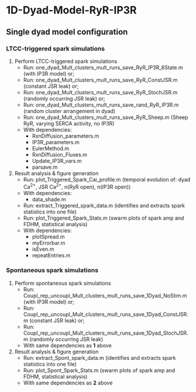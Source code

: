 # 1D-Dyad-Model-RyR-IP3R
## Single dyad model configuration
### LTCC-triggered spark simulations
1. Perform LTCC-triggered spark simulations
    * Run: one_dyad_Mult_clusters_mult_runs_save_RyR_IP3R_6State.m (with IP3R model) or;
    * Run: one_dyad_Mult_clusters_mult_runs_save_RyR_ConstJSR.m (constant JSR leak) or;
    * Run: one_dyad_Mult_clusters_mult_runs_save_RyR_StochJSR.m (randomly occurring JSR leak) or;
    * Run: one_dyad_Mult_clusters_mult_runs_save_rand_RyR_IP3R.m (random cluster arrangement in dyad)
    * Run: one_dyad_Mult_clusters_mult_runs_save_RyR_Sheep.m (Sheep RyR, varying SERCA activity, no IP3R)
    * With dependencies:
        * RxnDiffusion_parameters.m
        * IP3R_parameters.m
        * EulerMethod.m
        * RxnDiffusion_Fluxes.m
        * Update_IP3R_vars.m
        * parsave.m
2. Result analysis & figure generation
    * Run: plot_Triggered_Spark_Cai_profile.m (temporal evolution of: dyad Ca<sup>2+</sup>, JSR Ca<sup>2+</sup>, n(RyR open), n(IP3R open)) 
    * With dependencies:
        * data_shade.m
    * Run: extract_Triggered_spark_data.m (identifies and extracts spark statistics into one file)
    * Run: plot_Triggered_Spark_Stats.m (swarm plots of spark amp and FDHM, statistical analysis)
    * With dependencies:
        * plotSpread.m
        * myErrorbar.m
        * isEven.m
        * repeatEntries.m

### Spontaneous spark simulations
1. Perform spontaneous spark simulations
    * Run: Coupl_rep_uncoupl_Mult_clusters_mult_runs_save_1Dyad_NoStim.m (with IP3R model) or;
    * Run: Coupl_rep_uncoupl_Mult_clusters_mult_runs_save_1Dyad_ConstJSR.m (constant JSR leak) or;
    * Run: Coupl_rep_uncoupl_Mult_clusters_mult_runs_save_1Dyad_StochJSR.m (randomly occurring JSR leak)
    * With same dependencies as **1** above
2. Result analysis & figure generation
    * Run: extract_Spont_spark_data.m (identifies and extracts spark statistics into one file)
    * Run: plot_Spont_Spark_Stats.m (swarm plots of spark amp and FDHM, statistical analysis)
    * With same dependencies as **2** above
